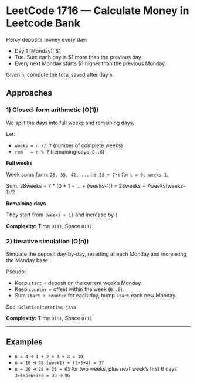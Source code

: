 # LeetCode 1716 — Calculate Money in Leetcode Bank

Hercy deposits money every day:
- Day 1 (Monday): $1
- Tue..Sun: each day is $1 more than the previous day.
- Every next Monday starts $1 higher than the previous Monday.

Given `n`, compute the total saved after day `n`.

## Approaches

### 1) Closed-form arithmetic (O(1))
We split the days into full weeks and remaining days.

Let:
- `weeks = n // 7`  (number of complete weeks)
- `rem   = n % 7`   (remaining days, `0..6`)

**Full weeks**

Week sums form: `28, 35, 42, ...` i.e. `28 + 7*t` for `t = 0..weeks-1`.

Sum: 
28weeks + 7 * (0 + 1 + ... + (weeks-1))
= 28weeks + 7weeks(weeks-1)/2

**Remaining days**

They start from `(weeks + 1)` and increase by `1`

**Complexity:** Time `O(1)`, Space `O(1)`.


### 2) Iterative simulation (O(n))
Simulate the deposit day-by-day, resetting at each Monday and increasing the Monday base.

Pseudo:
- Keep `start` = deposit on the current week’s Monday.
- Keep `counter` = offset within the week (`0..6`).
- Sum `start + counter` for each day, bump `start` each new Monday.

See: `SolutionIterative.java`

**Complexity:** Time `O(n)`, Space `O(1)`.

---

## Examples
- `n = 4` → `1 + 2 + 3 + 4 = 10`
- `n = 10` → `28 (week1) + (2+3+4) = 37`
- `n = 20` → `28 + 35 = 63` for two weeks, plus next week’s first 6 days `3+4+5+6+7+8 = 33` → `96`